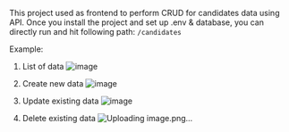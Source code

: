 This project used as frontend to perform CRUD for candidates data using API.
Once you install the project and set up .env & database, you can directly run and hit following path:
``/candidates``

Example:
1. List of data
![image](https://github.com/frosttkurr/laravel-jobseeker-assessment-frontend/assets/62165059/b4f8a678-451c-490d-a2f7-ba2f585cf2c4)

2. Create new data
   ![image](https://github.com/frosttkurr/laravel-jobseeker-assessment-frontend/assets/62165059/7e8bf611-86e6-484b-a9e6-fc207a0d08c3)

3. Update existing data
   ![image](https://github.com/frosttkurr/laravel-jobseeker-assessment-frontend/assets/62165059/727a4442-04e2-4d85-ad3e-bc8cd80a16b6)

4. Delete existing data
   ![Uploading image.png…]()


